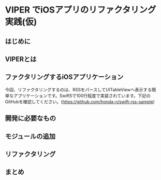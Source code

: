 # VIPER でiOSアプリのリファクタリング実践(仮)

## はじめに

## VIPERとは

## ファクタリングするiOSアプリケーション
今回、リファクタリングするのは、RSSをパースしてUITableViewへ表示する簡単なアプリケーションです。Swift5で100行程度で実装されています。下記のGitHubを確認してください。(https://github.com/honda-n/swift-rss-sample)

## 開発に必要なもの

## モジュールの追加

## リファクタリング

## まとめ
